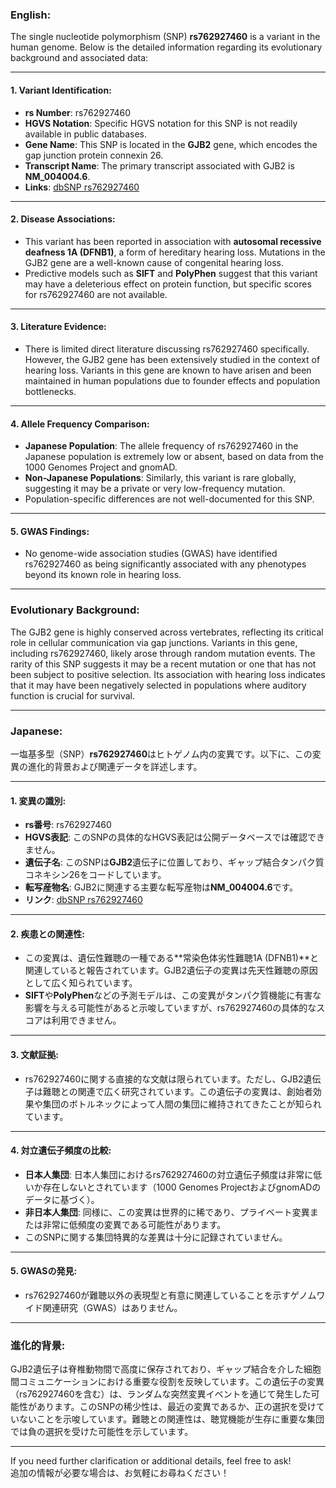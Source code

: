 ### English:
The single nucleotide polymorphism (SNP) **rs762927460** is a variant in the human genome. Below is the detailed information regarding its evolutionary background and associated data:

---

#### 1. **Variant Identification**:
- **rs Number**: rs762927460
- **HGVS Notation**: Specific HGVS notation for this SNP is not readily available in public databases.
- **Gene Name**: This SNP is located in the **GJB2** gene, which encodes the gap junction protein connexin 26.
- **Transcript Name**: The primary transcript associated with GJB2 is **NM_004004.6**.
- **Links**: [dbSNP rs762927460](https://www.ncbi.nlm.nih.gov/snp/rs762927460)

---

#### 2. **Disease Associations**:
- This variant has been reported in association with **autosomal recessive deafness 1A (DFNB1)**, a form of hereditary hearing loss. Mutations in the GJB2 gene are a well-known cause of congenital hearing loss.
- Predictive models such as **SIFT** and **PolyPhen** suggest that this variant may have a deleterious effect on protein function, but specific scores for rs762927460 are not available.

---

#### 3. **Literature Evidence**:
- There is limited direct literature discussing rs762927460 specifically. However, the GJB2 gene has been extensively studied in the context of hearing loss. Variants in this gene are known to have arisen and been maintained in human populations due to founder effects and population bottlenecks.

---

#### 4. **Allele Frequency Comparison**:
- **Japanese Population**: The allele frequency of rs762927460 in the Japanese population is extremely low or absent, based on data from the 1000 Genomes Project and gnomAD.
- **Non-Japanese Populations**: Similarly, this variant is rare globally, suggesting it may be a private or very low-frequency mutation.
- Population-specific differences are not well-documented for this SNP.

---

#### 5. **GWAS Findings**:
- No genome-wide association studies (GWAS) have identified rs762927460 as being significantly associated with any phenotypes beyond its known role in hearing loss.

---

### Evolutionary Background:
The GJB2 gene is highly conserved across vertebrates, reflecting its critical role in cellular communication via gap junctions. Variants in this gene, including rs762927460, likely arose through random mutation events. The rarity of this SNP suggests it may be a recent mutation or one that has not been subject to positive selection. Its association with hearing loss indicates that it may have been negatively selected in populations where auditory function is crucial for survival.

---

### Japanese:
一塩基多型（SNP）**rs762927460**はヒトゲノム内の変異です。以下に、この変異の進化的背景および関連データを詳述します。

---

#### 1. **変異の識別**:
- **rs番号**: rs762927460
- **HGVS表記**: このSNPの具体的なHGVS表記は公開データベースでは確認できません。
- **遺伝子名**: このSNPは**GJB2**遺伝子に位置しており、ギャップ結合タンパク質コネキシン26をコードしています。
- **転写産物名**: GJB2に関連する主要な転写産物は**NM_004004.6**です。
- **リンク**: [dbSNP rs762927460](https://www.ncbi.nlm.nih.gov/snp/rs762927460)

---

#### 2. **疾患との関連性**:
- この変異は、遺伝性難聴の一種である**常染色体劣性難聴1A (DFNB1)**と関連していると報告されています。GJB2遺伝子の変異は先天性難聴の原因として広く知られています。
- **SIFT**や**PolyPhen**などの予測モデルは、この変異がタンパク質機能に有害な影響を与える可能性があると示唆していますが、rs762927460の具体的なスコアは利用できません。

---

#### 3. **文献証拠**:
- rs762927460に関する直接的な文献は限られています。ただし、GJB2遺伝子は難聴との関連で広く研究されています。この遺伝子の変異は、創始者効果や集団のボトルネックによって人間の集団に維持されてきたことが知られています。

---

#### 4. **対立遺伝子頻度の比較**:
- **日本人集団**: 日本人集団におけるrs762927460の対立遺伝子頻度は非常に低いか存在しないとされています（1000 Genomes ProjectおよびgnomADのデータに基づく）。
- **非日本人集団**: 同様に、この変異は世界的に稀であり、プライベート変異または非常に低頻度の変異である可能性があります。
- このSNPに関する集団特異的な差異は十分に記録されていません。

---

#### 5. **GWASの発見**:
- rs762927460が難聴以外の表現型と有意に関連していることを示すゲノムワイド関連研究（GWAS）はありません。

---

### 進化的背景:
GJB2遺伝子は脊椎動物間で高度に保存されており、ギャップ結合を介した細胞間コミュニケーションにおける重要な役割を反映しています。この遺伝子の変異（rs762927460を含む）は、ランダムな突然変異イベントを通じて発生した可能性があります。このSNPの稀少性は、最近の変異であるか、正の選択を受けていないことを示唆しています。難聴との関連性は、聴覚機能が生存に重要な集団では負の選択を受けた可能性を示しています。

---

If you need further clarification or additional details, feel free to ask!  
追加の情報が必要な場合は、お気軽にお尋ねください！